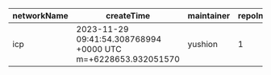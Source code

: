 | networkName | createTime                                                   | maintainer | repoIndex | repoURL                               | branchName | commitId1URL                                          | commitId2URL                                                                          | keyfile                                                       | simpleCompareURL                                                                                               | originCompareURL                                                                                  |
| ----------- | ------------------------------------------------------------ | ---------- | --------- | ------------------------------------- | ---------- | ----------------------------------------------------- | ------------------------------------------------------------------------------------- | ------------------------------------------------------------- | -------------------------------------------------------------------------------------------------------------- | ------------------------------------------------------------------------------------------------- |
| icp         | 2023-11-29 09:41:54.308768994 +0000 UTC m=+6228653.932051570 | yushion    | 1         | [link](https://github.com/dfinity/ic) | master     | [link](https://github.com/dfinity/ic/commit/57ace6c5) | [link](https://github.com/dfinity/ic/commit/d25389035ee089abd5b9e8644c8ec47a674b0d58) | ./rs/rosetta-api/icp_ledger/proto/ic_ledger/pb/v1/types.proto | [link](https://github.com/yushion-safulet/weekly-update/compare/icp_master_1_57ace6c5...icp_master_1_d2538903) | [link](https://github.com/dfinity/ic/compare/57ace6c5...d25389035ee089abd5b9e8644c8ec47a674b0d58) |

